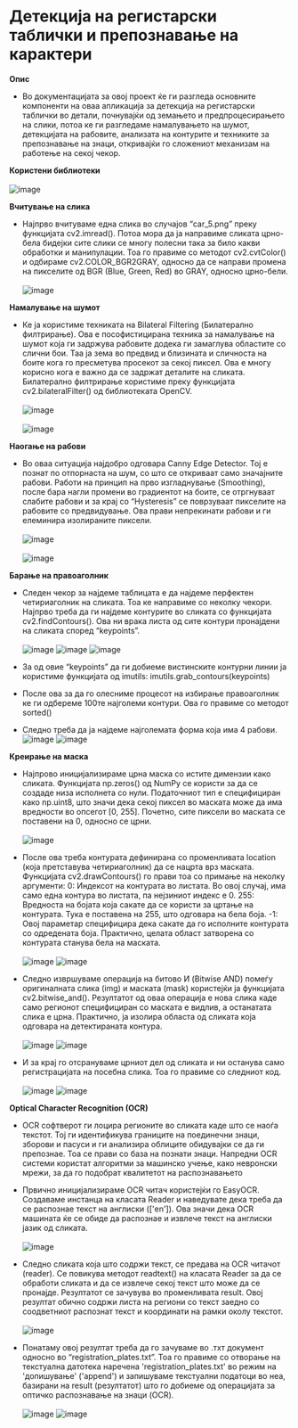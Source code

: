 # Детекција на регистарски таблички и препознавање на карактери

**Опис**
- Во документацијата за овој проект ќе ги разгледа основните компоненти на оваа апликација
за детекција на регистарски таблички во детали, почнувајќи од земањето и
предпроцесирањето на слики, потоа ке ги разгледаме намалувањето на шумот, детекцијата
на рабовите, анализата на контурите и техниките за препознавање на знаци, откривајќи го
сложениот механизам на работење на секој чекор.<br/>

**Користени библиотеки** <br/><br/>
  ![image](https://github.com/VlahovskiAndrej/license-plate-recognition/assets/95543841/e8528a38-d252-42d0-baec-a3dfd1dbc330)

**Вчитување на слика**
- Најпрво вчитуваме една слика во случајов “car_5.png” преку функцијата
cv2.imread(). Потоа мора да ја направиме сликата црно-бела бидејки сите слики се многу
полесни така за било какви обработки и манипулации. Тоа го правиме со методот
cv2.cvtColor() и одбираме cv2.COLOR_BGR2GRAY, односно да се направи промена на
пикселите од BGR (Blue, Green, Red) во GRAY, односно црно-бели.<br/><br/>
![image](https://github.com/VlahovskiAndrej/license-plate-recognition/assets/95543841/aec5f64a-6393-4854-b63c-b62c58777fed)

**Намалување на шумот**
- Ке ја користиме техниката на Bilateral Filtering
(Билатерално филтрирање). Ова е пософистицирана техника за намалување на шумот која
ги задржува рабовите додека ги замаглува областите со слични бои. Таа ја зема во предвид
и близината и сличноста на боите кога го пресметува просекот за секој пиксел. Ова е
многу корисно кога е важно да се задржат деталите на сликата.
Билатерално филтрирање користиме преку функцијата cv2.bilateralFilter() од
библиотеката OpenCV. <br/><br/>
![image](https://github.com/VlahovskiAndrej/license-plate-recognition/assets/95543841/8cee94f9-c607-4194-85ec-948ab7a8b186)
<br/><br/>
![image](https://github.com/VlahovskiAndrej/license-plate-recognition/assets/95543841/efca5548-b0bd-474d-9d47-4d097a897b55)

**Наогање на рабови**
- Во оваа ситуација најдобро одговара Canny Edge Detector. Тој е познат по
отпорнаста на шум, со што се откриваат само значајните рабови. Работи на принцип на
прво изгладнување (Smoothing), после бара нагли промени во градиентот на боите, се
отргнуваат слабите рабови и за крај со “Hysteresis” се поврзуваат пикселите на рабовите со
предвидување. Ова прави непрекинати рабови и ги елеминира изолираните пиксели.<br/><br/>
![image](https://github.com/VlahovskiAndrej/license-plate-recognition/assets/95543841/08c28eba-80a3-4e61-a445-05c1098463f7)
<br/><br/>
![image](https://github.com/VlahovskiAndrej/license-plate-recognition/assets/95543841/894e8562-daff-48fe-a715-98c09f5b1dc0)

**Барање на правоаголник**
- Следен чекор за најдеме таблицата е да најдеме перфектен четириаголник на
сликата. Тоа ке направиме со неколку чекори. Најпрво треба да ги најдеме контурите во
сликата со функцијата cv2.findContours(). Ова ни врака листа од сите контури пронајдени
на сликата според “keypoints”. <br/><br/>
  ![image](https://github.com/VlahovskiAndrej/license-plate-recognition/assets/95543841/f27a97f6-34ad-41ba-8fde-b734dc4ac442)
  ![image](https://github.com/VlahovskiAndrej/license-plate-recognition/assets/95543841/e90cfee6-03a1-495d-b0a4-e6dfdc0d24cb)
  ![image](https://github.com/VlahovskiAndrej/license-plate-recognition/assets/95543841/df686703-c83f-493c-a83b-f748feb6d915)
  
- За од овие “keypoints” да ги добиеме вистинските контурни линии ја користиме
функцијата од imutils: imutils.grab_contours(keypoints)
- После ова за да го олесниме процесот на избирање правоаголник ке ги одбереме
100те најголеми контури. Ова го правиме со методот sorted()
- Следно треба да ја најдеме најголемата форма која има 4 рабови.
  ![image](https://github.com/VlahovskiAndrej/license-plate-recognition/assets/95543841/0d45eaa1-f92b-468b-b5a0-821fe7c25b48)
  ![image](https://github.com/VlahovskiAndrej/license-plate-recognition/assets/95543841/db225065-30b9-4464-a53a-03ef0275c5c8)

**Креирање на маска**
- Најпрово иницијализираме црна маска со истите димензии како сликата.
Функцијата np.zeros() од NumPy се користи за да се создаде низа исполнета со нули.
Податочниот тип е специфициран како np.uint8, што значи дека секој пиксел во маската
може да има вредности во опсегот [0, 255]. Почетно, сите пиксели во маската се поставени
на 0, односно се црни.<br/><br/>
![image](https://github.com/VlahovskiAndrej/license-plate-recognition/assets/95543841/6f328abc-b26b-4677-bfdf-23073b33855d)

- После ова треба контурата дефинирана со променливата location (која претставува
четириаголник) да се нацрта врз маската. Функцијата cv2.drawContours() го прави тоа со
примање на неколку аргументи:
0: Индексот на контурата во листата. Во овој случај, има само една контура во листата, па
нејзиниот индекс е 0.
255: Вредноста на бојата која сакате да се користи за цртање на контурата. Тука е
поставена на 255, што одговара на бела боја.
-1: Овој параметар специфицира дека сакате да го исполните контурата со одредената боја.
Практично, целата област затворена со контурата станува бела на маската.<br/><br/>
![image](https://github.com/VlahovskiAndrej/license-plate-recognition/assets/95543841/95c5ad7a-345f-45d1-b697-957fa0eb94ed)
![image](https://github.com/VlahovskiAndrej/license-plate-recognition/assets/95543841/c4165274-e3d2-43cb-91c2-e5fa7f9439c1)

- Следно извршуваме операција на битово И (Bitwise AND) помеѓу оригиналната
слика (img) и маската (mask) користејќи ја функцијата cv2.bitwise_and().
Резултатот од оваа операција е нова слика каде само регионот специфициран со
маската е видлив, а останатата слика е црна. Практично, ja изолира областа од сликата која
одговара на детектираната контура.<br/><br/>
![image](https://github.com/VlahovskiAndrej/license-plate-recognition/assets/95543841/97c163ba-8f91-4f4e-a7c8-a733030311e2)
![image](https://github.com/VlahovskiAndrej/license-plate-recognition/assets/95543841/f74f53f3-325d-4b64-ae11-63939184b385)

- И за крај го отсрануваме црниот дел од сликата и ни останува само регистрацијата
на посебна слика. Тоа го правиме со следниот код.<br/><br/>
![image](https://github.com/VlahovskiAndrej/license-plate-recognition/assets/95543841/5f449d0a-003e-4707-a93d-66b199397401)
![image](https://github.com/VlahovskiAndrej/license-plate-recognition/assets/95543841/5396897a-c7ba-452b-8c6a-38f00907fb36)

**Optical Character Recognition (OCR)**
- OCR софтверот ги лоцира регионите во сликата каде што се наоѓа текстот. Тој ги
идентификува границите на поединечни знаци, зборови и пасуси и ги анализира облиците
обидувајки се да ги препознае. Тоа се прави со база на познати знаци. Напредни OCR
системи користат алгоритми за машинско учење, како невронски мрежи, за да го подобрат
квалитетот на распознавањето
- Првично иницијализираме OCR читач користејќи го EasyOCR. Создаваме инстанца
на класата Reader и наведувате дека треба да се распознае текст на англиски (['en']). Ова
значи дека OCR машината ќе се обиде да распознае и извлече текст на англиски јазик од
сликата.<br/><br/>
![image](https://github.com/VlahovskiAndrej/license-plate-recognition/assets/95543841/fe54e8c4-aebe-474b-8a7c-bdc5b04753bc)
- Следно сликата која што содржи текст, се предава на OCR читачот (reader). Се
повикува методот readtext() на класата Reader за да се обработи сликата и да се извлече
секој текст што може да се пронајде.
Резултатот се зачувува во променливата result. Овој резултат обично содржи листа
на региони со текст заедно со соодветниот распознат текст и координати на рамки околу
текстот.<br/><br/>
![image](https://github.com/VlahovskiAndrej/license-plate-recognition/assets/95543841/bcec966e-17e2-4e37-8b94-fb0ba4dbb47e)

- Понатаму овој резултат треба да го зачуваме во .тхт документ односно во
“registration_plates.txt”. Toa го правиме со отворање на текстуална датотека наречена
'registration_plates.txt' во режим на 'допишување' ('append') и запишуваме текстуални
податоци во неа, базирани на result (резултатот) што го добиеме од операцијата за оптичко
распознавање на знаци (OCR).<br/><br/>
![image](https://github.com/VlahovskiAndrej/license-plate-recognition/assets/95543841/a3971cbf-deff-4ef6-9a3c-d6e29a071f91)
![image](https://github.com/VlahovskiAndrej/license-plate-recognition/assets/95543841/a473ec6b-2bcb-456f-8552-656df3f6edd1)
